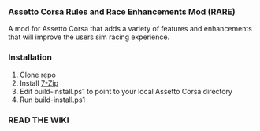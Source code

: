 ### Assetto Corsa Rules and Race Enhancements Mod (RARE)

A mod for Assetto Corsa that adds a variety of features and enhancements that will improve the users sim racing experience.

### Installation

1. Clone repo
2. Install [7-Zip](https://www.7-zip.org/download.html)
3. Edit build-install.ps1 to point to your local Assetto Corsa directory
4. Run build-install.ps1

### READ THE WIKI
